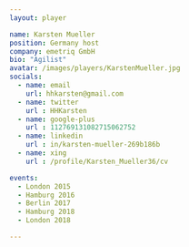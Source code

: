 ```yaml
---
layout: player

name: Karsten Mueller
position: Germany host
company: emetriq GmbH
bio: "Agilist"
avatar: /images/players/KarstenMueller.jpg
socials:
  - name: email
    url: hhkarsten@gmail.com
  - name: twitter
    url : HHKarsten
  - name: google-plus
    url : 112769131082715062752
  - name: linkedin
    url : in/karsten-mueller-269b186b 
  - name: xing
    url : /profile/Karsten_Mueller36/cv

events:
  - London 2015
  - Hamburg 2016
  - Berlin 2017
  - Hamburg 2018
  - London 2018

---
```

